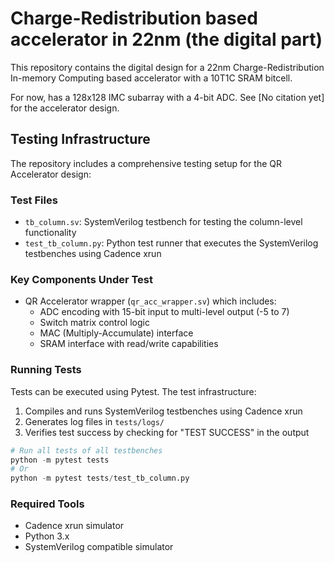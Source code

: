 # Charge-Redistribution based accelerator in 22nm (the digital part)

This repository contains the digital design for a 22nm Charge-Redistribution In-memory Computing based accelerator with a 10T1C SRAM bitcell.

For now, has a 128x128 IMC subarray with a 4-bit ADC. See [No citation yet] for the accelerator design.

## Testing Infrastructure

The repository includes a comprehensive testing setup for the QR Accelerator design:

### Test Files
- `tb_column.sv`: SystemVerilog testbench for testing the column-level functionality
- `test_tb_column.py`: Python test runner that executes the SystemVerilog testbenches using Cadence xrun

### Key Components Under Test
- QR Accelerator wrapper (`qr_acc_wrapper.sv`) which includes:
  - ADC encoding with 15-bit input to multi-level output (-5 to 7)
  - Switch matrix control logic
  - MAC (Multiply-Accumulate) interface
  - SRAM interface with read/write capabilities

### Running Tests
Tests can be executed using Pytest. The test infrastructure:
1. Compiles and runs SystemVerilog testbenches using Cadence xrun
2. Generates log files in `tests/logs/`
3. Verifies test success by checking for "TEST SUCCESS" in the output

```python
# Run all tests of all testbenches
python -m pytest tests
# Or
python -m pytest tests/test_tb_column.py
```

### Required Tools
- Cadence xrun simulator
- Python 3.x
- SystemVerilog compatible simulator